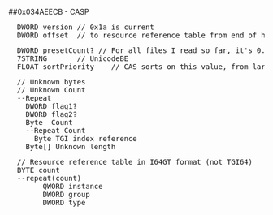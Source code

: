 ##0x034AEECB - CASP
<pre>
  DWORD version	// 0x1a is current
  DWORD offset	// to resource reference table from end of header (ie offset + 8)
</pre>
<pre>
  DWORD presetCount? // For all files I read so far, it's 0. It might still be a count
  7STRING		// UnicodeBE
  FLOAT sortPriority	// CAS sorts on this value, from largest to smallest
</pre>
<pre>
  // Unknown bytes
  // Unknown Count
  --Repeat
    DWORD flag1?
    DWORD flag2?
    Byte  Count
    --Repeat Count
      Byte TGI index reference
    Byte[] Unknown length
</pre>
<pre>
  // Resource reference table in I64GT format (not TGI64)
  BYTE count
  --repeat(count)
        QWORD instance
        DWORD group
        DWORD type
</pre>